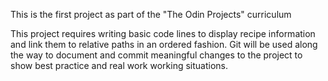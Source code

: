 This is the first project as part of the "The Odin Projects" curriculum

This project requires writing basic code lines to display recipe information and link them to relative paths in an ordered fashion. Git will be used along the way to document and commit meaningful changes to the project to show best practice and real work working situations. 
